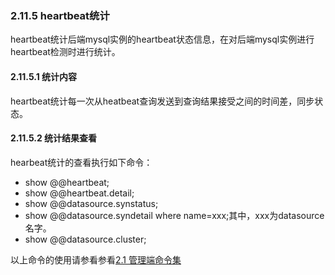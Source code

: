 ### 2.11.5 heartbeat统计
heartbeat统计后端mysql实例的heartbeat状态信息，在对后端mysql实例进行heartbeat检测时进行统计。

#### 2.11.5.1  统计内容
heartbeat统计每一次从heatbeat查询发送到查询结果接受之间的时间差，同步状态。

#### 2.11.5.2  统计结果查看
hearbeat统计的查看执行如下命令：

+ show @@heartbeat;
+ show @@heartbeat.detail;
+ show @@datasource.synstatus;
+ show @@datasource.syndetail where name=xxx;其中，xxx为datasource名字。
+ show @@datasource.cluster;  

以上命令的使用请参看参看[2.1 管理端命令集](../2.1_manager_cmd.md)

